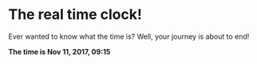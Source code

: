 # The real time clock!

Ever wanted to know what the time is? Well, your journey is about to end!

**The time is Nov 11, 2017, 09:15**
